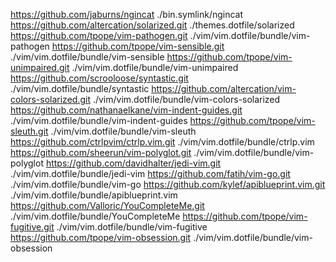 https://github.com/jaburns/ngincat ./bin.symlink/ngincat
https://github.com/altercation/solarized.git ./themes.dotfile/solarized
https://github.com/tpope/vim-pathogen.git ./vim/vim.dotfile/bundle/vim-pathogen
https://github.com/tpope/vim-sensible.git ./vim/vim.dotfile/bundle/vim-sensible
https://github.com/tpope/vim-unimpaired.git ./vim/vim.dotfile/bundle/vim-unimpaired
https://github.com/scrooloose/syntastic.git ./vim/vim.dotfile/bundle/syntastic
https://github.com/altercation/vim-colors-solarized.git ./vim/vim.dotfile/bundle/vim-colors-solarized
https://github.com/nathanaelkane/vim-indent-guides.git ./vim/vim.dotfile/bundle/vim-indent-guides
https://github.com/tpope/vim-sleuth.git ./vim/vim.dotfile/bundle/vim-sleuth
https://github.com/ctrlpvim/ctrlp.vim.git ./vim/vim.dotfile/bundle/ctrlp.vim
https://github.com/sheerun/vim-polyglot.git ./vim/vim.dotfile/bundle/vim-polyglot
https://github.com/davidhalter/jedi-vim.git ./vim/vim.dotfile/bundle/jedi-vim
https://github.com/fatih/vim-go.git ./vim/vim.dotfile/bundle/vim-go
https://github.com/kylef/apiblueprint.vim.git ./vim/vim.dotfile/bundle/apiblueprint.vim
https://github.com/Valloric/YouCompleteMe.git ./vim/vim.dotfile/bundle/YouCompleteMe
https://github.com/tpope/vim-fugitive.git ./vim/vim.dotfile/bundle/vim-fugitive
https://github.com/tpope/vim-obsession.git ./vim/vim.dotfile/bundle/vim-obsession



